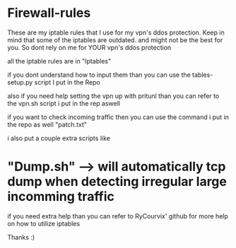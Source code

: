 # Firewall-rules
These are my iptable rules that I use for my vpn's ddos protection. Keep in mind that some of the iptables are outdated. and might not be the best for you. So dont rely on me for YOUR vpn's ddos protection




all the iptable rules are in "Iptables"

if you dont understand how to input them than you can use the tables-setup.py script I put in the Repo

also if you need help setting the vpn up with pritunl than you can refer to the vpn.sh script i put in the rep aswell

if you want to check incoming traffic then you can use the command i put in the repo as well "patch.txt"

i also put a couple extra scripts like

"Dump.sh" --> will automatically tcp dump when detecting irregular large incomming traffic
=============================================================================================================================================================================
if you need extra help than you can refer to RyCourvix' github for more help on how to utilize iptables


Thanks  :)
